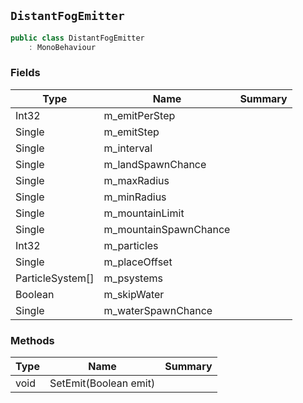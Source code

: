 ## `DistantFogEmitter`

```csharp
public class DistantFogEmitter
    : MonoBehaviour

```

### Fields

| Type | Name | Summary | 
| --- | --- | --- | 
| Int32 | m_emitPerStep |  | 
| Single | m_emitStep |  | 
| Single | m_interval |  | 
| Single | m_landSpawnChance |  | 
| Single | m_maxRadius |  | 
| Single | m_minRadius |  | 
| Single | m_mountainLimit |  | 
| Single | m_mountainSpawnChance |  | 
| Int32 | m_particles |  | 
| Single | m_placeOffset |  | 
| ParticleSystem[] | m_psystems |  | 
| Boolean | m_skipWater |  | 
| Single | m_waterSpawnChance |  | 


### Methods

| Type | Name | Summary | 
| --- | --- | --- | 
| void | SetEmit(Boolean emit) |  | 


